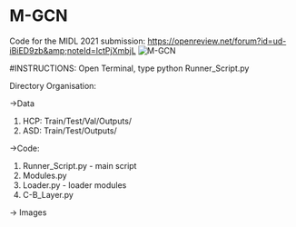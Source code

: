 # M-GCN
Code for the MIDL 2021 submission: https://openreview.net/forum?id=ud-iBiED9zb&amp;noteId=IctPjXmbjL
![M-GCN](https://github.com/Niharika-SD/Dict-NN/blob/master/Images/M_GCN.PNG)

#INSTRUCTIONS:
Open Terminal, type python Runner_Script.py

Directory Organisation:

->Data
  1. HCP: Train/Test/Val/Outputs/
  2. ASD: Train/Test/Outputs/

->Code:
  1. Runner_Script.py - main script
  2. Modules.py 
  3. Loader.py - loader modules
  4. C-B_Layer.py
 
 -> Images
